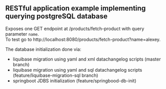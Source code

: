 ## RESTful application example implementing querying postgreSQL database
Exposes one GET endpoint at /products/fetch-product with query parameter `name`.<br>
To test go to http://localhost:8080/products/fetch-product?name=alexey.

The database initialization done via:
- liquibase migration using yaml and xml datachangelog scripts (master branch)
- liquibase migration using yaml and sql datachangelog scripts (feature/liquibase-migration-sql branch)
- springboot JDBS initialization (feature/springbood-db-init)
